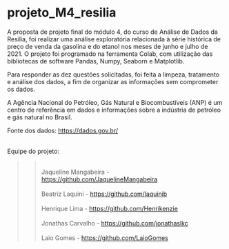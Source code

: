 # projeto_M4_resilia

A proposta de projeto final do módulo 4, do curso de Análise de Dados da Resilia, foi realizar uma análise exploratória relacionada à série histórica de preço de venda da gasolina e do etanol nos meses de junho e julho de 2021. O projeto foi programado na ferramenta Colab, com utilização das bibliotecas de software Pandas, Numpy, Seaborn e Matplotlib.

Para responder as dez questões solicitadas, foi feita a limpeza, tratamento e análise dos dados, a fim de organizar as informações sem comprometer os dados. 

A Agência Nacional do Petróleo, Gás Natural e Biocombustíveis (ANP) é um centro de referência em dados e informações sobre a indústria de petróleo e gás natural no Brasil.

Fonte dos dados: https://dados.gov.br/

<br>Equipe do projeto:</br>

>> <br>Jaqueline Mangabeira - https://github.com/JaquelineMangabeira</br>
>> <br>Beatriz Laquini - https://github.com/laquinib</br>
>> <br>Henrique Lima -  https://github.com/Henrikenzie </br>
>> <br>Jonathas Carvalho - https://github.com/jonathaslkc</br>
>> <br>Laio Gomes - https://github.com/LaioGomes</br>
